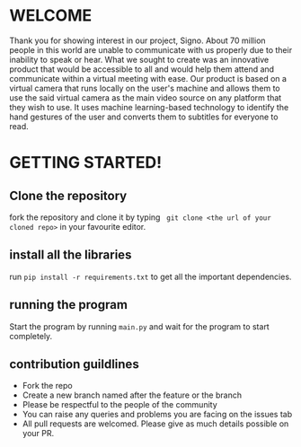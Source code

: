 # WELCOME   
Thank you for showing interest in our project, Signo. About 70 million people in this world are unable to communicate with us properly due to their inability to speak or hear. What we sought to create was an innovative product that would be accessible to all and would help them attend and communicate within a virtual meeting with ease. Our product is based on a virtual camera that runs locally on the user's machine and allows them to use the said virtual camera as the main video source on any platform that they wish to use. It uses machine learning-based technology to identify the hand gestures of the user and converts them to subtitles for everyone to read.


# GETTING STARTED!

## Clone the repository
fork the repository and clone it by typing 
``` git clone <the url of your cloned repo>``` in your favourite editor.

## install all the libraries
run ``` pip install -r requirements.txt ``` to get all the important dependencies.

## running the program
Start the program by running ```main.py``` and wait for the program to start completely.

## contribution guildlines
* Fork the repo
* Create a new branch named after the feature or the branch
* Please be respectful to the people of the community
* You can raise any queries and problems you are facing on the issues tab
* All pull requests are welcomed. Please give as much details possible on your PR.

